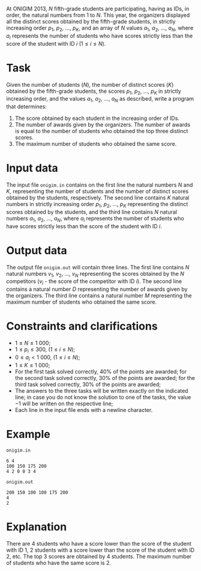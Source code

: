 At ONIGIM 2013, $N$ fifth-grade students are participating, having as IDs, in order, the natural numbers from $1$ to $N$. This year, the organizers displayed all the distinct scores obtained by the fifth-grade students, in strictly increasing order $p_1$, $p_2$, $\dots$, $p_K$, and an array of $N$ values $a_1$, $a_2$, $\dots$, $a_N$, where $a_i$ represents the number of students who have scores strictly less than the score of the student with ID $i$ ($1 \leq i \leq N$).

# Task

Given the number of students ($N$), the number of distinct scores ($K$) obtained by the fifth-grade students, the scores $p_1$, $p_2$, $\dots$, $p_K$ in strictly increasing order, and the values $a_1$, $a_2$, $\dots$, $a_N$ as described, write a program that determines:

1. The score obtained by each student in the increasing order of IDs.
2. The number of awards given by the organizers. The number of awards is equal to the number of students who obtained the top three distinct scores.
3. The maximum number of students who obtained the same score.

# Input data

The input file `onigim.in` contains on the first line the natural numbers $N$ and $K$, representing the number of students and the number of distinct scores obtained by the students, respectively. The second line contains $K$ natural numbers in strictly increasing order $p_1$, $p_2$, $\dots$, $p_K$ representing the distinct scores obtained by the students, and the third line contains $N$ natural numbers $a_1$, $a_2$, $\dots$, $a_N$, where $a_i$ represents the number of students who have scores strictly less than the score of the student with ID $i$.

# Output data

The output file `onigim.out` will contain three lines. The first line contains $N$ natural numbers $v_1$, $v_2$, $\dots$, $v_N$ representing the scores obtained by the $N$ competitors ($v_i$ - the score of the competitor with ID $i$). The second line contains a natural number $D$ representing the number of awards given by the organizers. The third line contains a natural number $M$ representing the maximum number of students who obtained the same score.

# Constraints and clarifications

* $1 \leq N \leq 1\ 000$;
* $1 \leq p_i \leq 300$, ($1 \leq i \leq N$);
* $0 \leq a_i \lt 1\ 000$, ($1 \leq i \leq N$);
* $1 \leq K \leq 1\ 000$;
* For the first task solved correctly, $40\%$ of the points are awarded; for the second task solved correctly, $30\%$ of the points are awarded; for the third task solved correctly, $30\%$ of the points are awarded;
* The answers to the three tasks will be written exactly on the indicated line; in case you do not know the solution to one of the tasks, the value $-1$ will be written on the respective line;
* Each line in the input file ends with a newline character.

# Example

`onigim.in`
```
6 4
100 150 175 200
4 2 0 0 3 4
```

`onigim.out`
```
200 150 100 100 175 200
4
2
```

# Explanation

There are $4$ students who have a score lower than the score of the student with ID $1$, $2$ students with a score lower than the score of the student with ID $2$, etc.
The top $3$ scores are obtained by $4$ students.
The maximum number of students who have the same score is $2$.